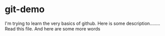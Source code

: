 # git-demo
I'm trying to learn the very basics of github.
Here is some description........
Read this file. And here are some more words

